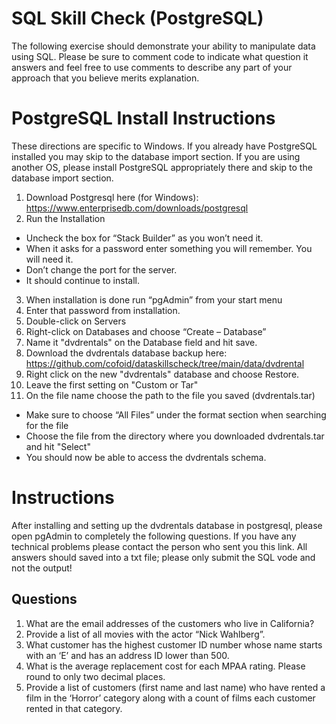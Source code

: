 # SQL Skill Check (PostgreSQL)
The following exercise should demonstrate your ability to manipulate data using SQL. Please be sure to comment code to indicate what question it answers and feel free to use comments to describe any part of your approach that you believe merits explanation. 

# PostgreSQL Install Instructions
These directions are specific to Windows. If you already have PostgreSQL installed you may skip to the database import section. If you are using another OS, please install PostgreSQL appropriately there and skip to the database import section.
1. Download Postgresql here (for Windows): https://www.enterprisedb.com/downloads/postgresql
2. Run the Installation
* Uncheck the box for “Stack Builder” as you won’t need it.
* When it asks for a password enter something you will remember. You will need it.
* Don’t change the port for the server.
* It should continue to install. 
3. When installation is done run “pgAdmin” from your start menu
4. Enter that password from installation.
5. Double-click on Servers
6. Right-click on Databases and choose “Create – Database”
7. Name it "dvdrentals" on the Database field and hit save. 
8. Download the dvdrentals database backup here: https://github.com/cofoid/dataskillscheck/tree/main/data/dvdrental
9. Right click on the new "dvdrentals" database and choose Restore. 
10. Leave the first setting on "Custom or Tar"
11. On the file name choose the path to the file you saved (dvdrentals.tar)
* Make sure to choose “All Files” under the format section when searching for the file
* Choose the file from the directory where you downloaded dvdrentals.tar and hit "Select"
* You should now be able to access the dvdrentals schema.

# Instructions
After installing and setting up the dvdrentals database in postgresql, please open pgAdmin to completely the following questions. If you have any technical problems please contact the person who sent you this link.
All answers should saved into a txt file; please only submit the SQL vode and not the output!
## Questions
1. What are the email addresses of the customers who live in California? 
2. Provide a list of all movies with the actor “Nick Wahlberg”. 
3. What customer has the highest customer ID number whose name starts with an ‘E’ and has an address ID lower than 500. 
4. What is the average replacement cost for each MPAA rating. Please round to only two decimal places. 
5. Provide a list of customers (first name and last name) who have rented a film in the ‘Horror’ category along with a count of films each customer rented in that category.
